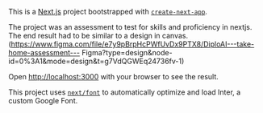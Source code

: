 This is a [Next.js](https://nextjs.org/) project bootstrapped with [`create-next-app`](https://github.com/vercel/next.js/tree/canary/packages/create-next-app).

The project was an assessment to test for skills and proficiency in nextjs. The end result had to be similar to a design in canvas.(https://www.figma.com/file/e7y9pBrpHcPWfUvDx9PTX8/DiploAI---take-home-assessment---
Figma?type=design&node-id=0%3A1&mode=design&t=g7VdQGWEq24736fv-1)

Open [http://localhost:3000](http://localhost:3000) with your browser to see the result.

This project uses [`next/font`](https://nextjs.org/docs/basic-features/font-optimization) to automatically optimize and load Inter, a custom Google Font.
